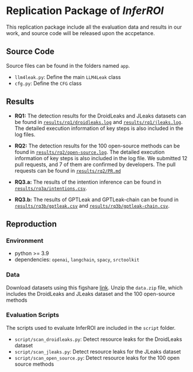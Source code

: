 # Replication Package of *InferROI*
This replication package include all the evaluation data and results in our work, and source code will be released upon the accpetance.


## Source Code
Source files can be found in the folders named `app`.
- `llm4leak.py`: Define the main `LLM4Leak` class 
- `cfg.py`: Define the `CFG` class


## Results
- **RQ1:** The detection results for the DroidLeaks and JLeaks datasets can be found in [`results/rq1/droidleaks.log`](./results/rq1/droidleaks.log) and [`results/rq1/jleaks.log`](./results/rq1/jleaks.log).  The detailed execution information of key steps is also included in the log files.

- **RQ2:** The detection results for the 100 open-source methods can be found in [`results/rq2/open-source.log`](./results/rq2/open-source.log). The detailed execution information of key steps is also included in the log file. We submitted 12 pull requests, and 7 of them are confirmed by developers. The pull requests can be found in [`results/rq2/PR.md`](./results/rq2/PR.md)

- **RQ3.a:** The results of the intention inference can be found in [`results/rq3a/intentions.csv`](./results/rq3a/intentions.csv).


- **RQ3.b:** The results of GPTLeak and GPTLeak-chain can be found in [`results/rq3b/gptleak.csv`](./results/rq3b/gptleak.csv) and [`results/rq3b/gptleak-chain.csv`](./results/rq3b/gptleak.csv).



## Reproduction

### Environment
- python >= 3.9
- dependencies: `openai`, `langchain`, `spacy`, `srctoolkit`

### Data
Download datasets using this figshare [link](https://figshare.com/s/6b5623b4d2a18cf1e66e). Unzip the `data.zip` file, which includes the DroidLeaks and JLeaks dataset and the 100 open-source methods

### Evaluation Scripts
The scripts used to evaluate InferROI are included in the `script` folder.
- `script/scan_droidleaks.py`: Detect resource leaks for the DroidLeaks dataset
- `script/scan_jleaks.py`: Detect resource leaks for the JLeaks dataset
- `script/scan_open_source.py`: Detect resource leaks for the 100 open source methods
